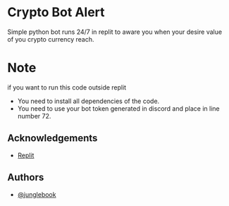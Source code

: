 # Crypto Bot Alert

Simple python bot runs 24/7 in replit to aware you when your desire value of you crypto currency reach.
# Note
if you want to run this code outside replit
- You need to install all dependencies of the code.
- You need to use your bot token generated in discord and place in line number 72.
## Acknowledgements

 - [Replit](https://replit.com/)
 
## Authors

- [@junglebook](https://github.com/Jungl3b00k)
